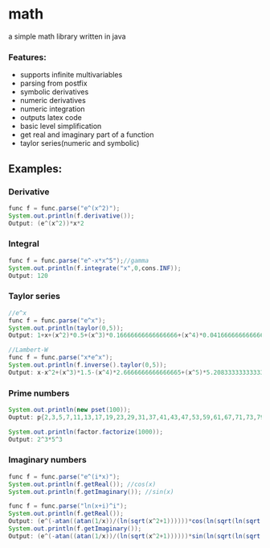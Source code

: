 # math
a simple math library written in java

### Features:
- supports infinite multivariables
- parsing from postfix
- symbolic derivatives
- numeric derivatives
- numeric integration
- outputs latex code
- basic level simplification
- get real and imaginary part of a function
- taylor series(numeric and symbolic)

## Examples:

### Derivative
```java
func f = func.parse("e^(x^2)");
System.out.println(f.derivative());
Output: (e^(x^2))*x*2
```

### Integral
```java
func f = func.parse("e^-x*x^5");//gamma
System.out.println(f.integrate("x",0,cons.INF));
Output: 120
```

### Taylor series
```java
//e^x
func f = func.parse("e^x");
System.out.println(taylor(0,5));
Output: 1+x+(x^2)*0.5+(x^3)*0.16666666666666666+(x^4)*0.041666666666666664+(x^5)*0.008333333333333333

//Lambert-W
func f = func.parse("x*e^x");
System.out.println(f.inverse().taylor(0,5));
Output: x-x^2+(x^3)*1.5-(x^4)*2.6666666666666665+(x^5)*5.208333333333333

```
### Prime numbers
```java
System.out.println(new pset(100));
Ouptut: p{2,3,5,7,11,13,17,19,23,29,31,37,41,43,47,53,59,61,67,71,73,79,83,89,97}

System.out.println(factor.factorize(1000));
Output: 2^3*5^3
```

### Imaginary numbers
```java
func f = func.parse("e^(i*x)");
System.out.println(f.getReal()); //cos(x)
System.out.println(f.getImaginary()); //sin(x)

func f = func.parse("ln(x+i)^i");
System.out.println(f.getReal());
Output: (e^(-atan((atan(1/x))/(ln(sqrt(x^2+1))))))*cos(ln(sqrt(ln(sqrt(x^2+1))^2+(atan(1/x))^2)))
System.out.println(f.getImaginary());
Output: (e^(-atan((atan(1/x))/(ln(sqrt(x^2+1))))))*sin(ln(sqrt(ln(sqrt(x^2+1))^2+(atan(1/x))^2)))
```